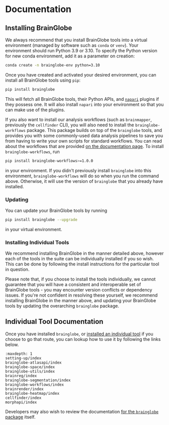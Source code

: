 # Documentation

## Installing BrainGlobe

We always recommend that you install BrainGlobe tools into a virtual environment (managed by software such as `conda` or `venv`).
Your environment should run Python 3.9 or 3.10. To specify the Python version for new conda environment, add it as a parameter on creation:

```bash
conda create -n brainglobe-env python=3.10
```

Once you have created and activated your desired environment, you can install all BrainGlobe tools using `pip`:

```bash
pip install brainglobe
```

This will fetch all BrainGlobe tools, their Python APIs, and [`napari`](https://napari.org) plugins if they possess one.
It will also install `napari` into your environment so that you can make use of the plugins.

If you also want to install our analysis workflows (such as `brainmapper`, previously the `cellfinder` CLI), you will also need to install the `brainglobe-workflows` package.
This package builds on top of the `brainglobe` tools, and provides you with some commonly-used data analysis pipelines to save you from having to write your own scripts for standard workflows.
You can read about the workflows that are provided [on the documentation page](./brainglobe-workflows/index.md).
To install `brainglobe-workflows`, run

```bash
pip install brainglobe-workflows>=1.0.0
```

in your environment.
If you didn't previously install `brainglobe` into this environment, `brainglobe-workflows` will do so when you run the command above.
Otherwise, it will use the version of `brainglobe` that you already have installed.

### Updating

You can update your BrainGlobe tools by running

```bash
pip install brainglobe --upgrade
```

in your virtual environment.

### Installing Individual Tools

We recommend installing BrainGlobe in the manner detailed above, however each of the tools in the suite can be individually installed if you so wish.
This can be done by following the install instructions for the particular tool in question.

Please note that, if you choose to install the tools individually, we cannot guarantee that you will have a consistent and interoperable set of BrainGlobe tools - you may encounter version conflicts or dependency issues.
If you're not confident in resolving these yourself, we recommend installing BrainGlobe in the manner above, and updating your BrainGlobe tools by updating the overarching `brainglobe` package.

## Individual Tool Documentation

Once you have installed `brainglobe`, or [installed an individual tool](#installing-individual-tools) if you choose to go that route, you can lookup how to use it by following the links below.

```{toctree}
:maxdepth: 1
setting-up/index
brainglobe-atlasapi/index
brainglobe-space/index
brainglobe-utils/index
brainreg/index
brainglobe-segmentation/index
brainglobe-workflows/index
brainrender/index
brainglobe-heatmap/index
cellfinder/index
morphapi/index
```

Developers may also wish to review the documentation [for the `brainglobe` package](/community/developers/repositories/brainglobe-meta/index.md) itself.
